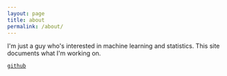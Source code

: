 ```yaml
---
layout: page
title: about
permalink: /about/
---
```


I'm just a guy who's interested in machine learning and statistics. This site documents what I'm working on. 

[`github`](https://github.com/g-eoj)

